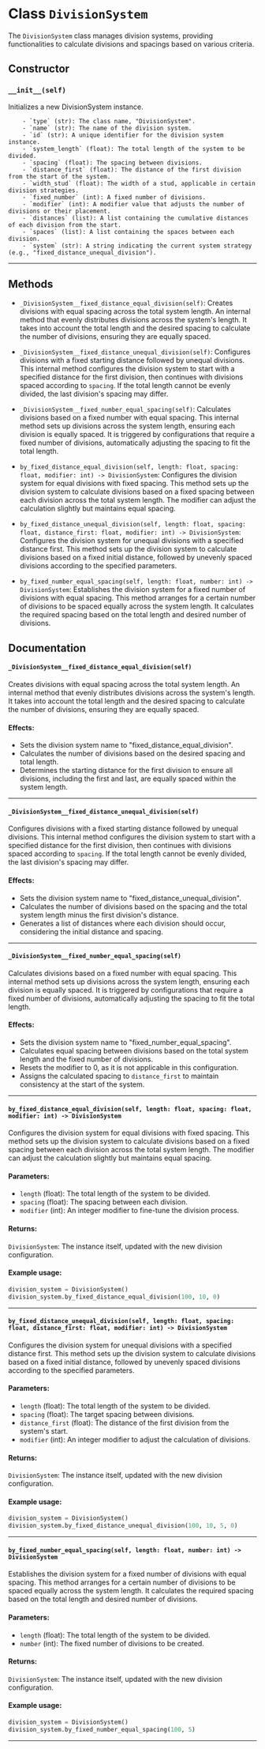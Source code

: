 # Class `DivisionSystem`
The `DivisionSystem` class manages division systems, providing functionalities to calculate divisions and spacings based on various criteria.

## Constructor

### `__init__(self)`
Initializes a new DivisionSystem instance.

        - `type` (str): The class name, "DivisionSystem".
        - `name` (str): The name of the division system.
        - `id` (str): A unique identifier for the division system instance.
        - `system_length` (float): The total length of the system to be divided.
        - `spacing` (float): The spacing between divisions.
        - `distance_first` (float): The distance of the first division from the start of the system.
        - `width_stud` (float): The width of a stud, applicable in certain division strategies.
        - `fixed_number` (int): A fixed number of divisions.
        - `modifier` (int): A modifier value that adjusts the number of divisions or their placement.
        - `distances` (list): A list containing the cumulative distances of each division from the start.
        - `spaces` (list): A list containing the spaces between each division.
        - `system` (str): A string indicating the current system strategy (e.g., "fixed_distance_unequal_division").
        

---


## Methods

- `_DivisionSystem__fixed_distance_equal_division(self)`: Creates divisions with equal spacing across the total system length.
        An internal method that evenly distributes divisions across the system's length. It takes into account the total length and the desired spacing to calculate the number of divisions, ensuring they are equally spaced.

        

- `_DivisionSystem__fixed_distance_unequal_division(self)`: Configures divisions with a fixed starting distance followed by unequal divisions.
        This internal method configures the division system to start with a specified distance for the first division, then continues with divisions spaced according to `spacing`. If the total length cannot be evenly divided, the last division's spacing may differ.

        

- `_DivisionSystem__fixed_number_equal_spacing(self)`: Calculates divisions based on a fixed number with equal spacing.
        This internal method sets up divisions across the system length, ensuring each division is equally spaced. It is triggered by configurations that require a fixed number of divisions, automatically adjusting the spacing to fit the total length.

        

- `by_fixed_distance_equal_division(self, length: float, spacing: float, modifier: int) -> DivisionSystem`: Configures the division system for equal divisions with fixed spacing.
        This method sets up the division system to calculate divisions based on a fixed spacing between each division across the total system length. The modifier can adjust the calculation slightly but maintains equal spacing.

        

- `by_fixed_distance_unequal_division(self, length: float, spacing: float, distance_first: float, modifier: int) -> DivisionSystem`: Configures the division system for unequal divisions with a specified distance first.
        This method sets up the division system to calculate divisions based on a fixed initial distance, followed by unevenly spaced divisions according to the specified parameters.

        

- `by_fixed_number_equal_spacing(self, length: float, number: int) -> DivisionSystem`: Establishes the division system for a fixed number of divisions with equal spacing.
        This method arranges for a certain number of divisions to be spaced equally across the system length. It calculates the required spacing based on the total length and desired number of divisions.

        


## Documentation

#### `_DivisionSystem__fixed_distance_equal_division(self)`

Creates divisions with equal spacing across the total system length.
An internal method that evenly distributes divisions across the system's length. It takes into account the total length and the desired spacing to calculate the number of divisions, ensuring they are equally spaced.

#### Effects:
- Sets the division system name to "fixed_distance_equal_division".
- Calculates the number of divisions based on the desired spacing and total length.
- Determines the starting distance for the first division to ensure all divisions, including the first and last, are equally spaced within the system length.


---

#### `_DivisionSystem__fixed_distance_unequal_division(self)`

Configures divisions with a fixed starting distance followed by unequal divisions.
This internal method configures the division system to start with a specified distance for the first division, then continues with divisions spaced according to `spacing`. If the total length cannot be evenly divided, the last division's spacing may differ.

#### Effects:
- Sets the division system name to "fixed_distance_unequal_division".
- Calculates the number of divisions based on the spacing and the total system length minus the first division's distance.
- Generates a list of distances where each division should occur, considering the initial distance and spacing.


---

#### `_DivisionSystem__fixed_number_equal_spacing(self)`

Calculates divisions based on a fixed number with equal spacing.
This internal method sets up divisions across the system length, ensuring each division is equally spaced. It is triggered by configurations that require a fixed number of divisions, automatically adjusting the spacing to fit the total length.

#### Effects:
- Sets the division system name to "fixed_number_equal_spacing".
- Calculates equal spacing between divisions based on the total system length and the fixed number of divisions.
- Resets the modifier to 0, as it is not applicable in this configuration.
- Assigns the calculated spacing to `distance_first` to maintain consistency at the start of the system.


---

#### `by_fixed_distance_equal_division(self, length: float, spacing: float, modifier: int) -> DivisionSystem`

Configures the division system for equal divisions with fixed spacing.
This method sets up the division system to calculate divisions based on a fixed spacing between each division across the total system length. The modifier can adjust the calculation slightly but maintains equal spacing.

#### Parameters:
- `length` (float): The total length of the system to be divided.
- `spacing` (float): The spacing between each division.
- `modifier` (int): An integer modifier to fine-tune the division process.

#### Returns:
`DivisionSystem`: The instance itself, updated with the new division configuration.

#### Example usage:
```python
division_system = DivisionSystem()
division_system.by_fixed_distance_equal_division(100, 10, 0)
```


---

#### `by_fixed_distance_unequal_division(self, length: float, spacing: float, distance_first: float, modifier: int) -> DivisionSystem`

Configures the division system for unequal divisions with a specified distance first.
This method sets up the division system to calculate divisions based on a fixed initial distance, followed by unevenly spaced divisions according to the specified parameters.

#### Parameters:
- `length` (float): The total length of the system to be divided.
- `spacing` (float): The target spacing between divisions.
- `distance_first` (float): The distance of the first division from the system's start.
- `modifier` (int): An integer modifier to adjust the calculation of divisions.

#### Returns:
`DivisionSystem`: The instance itself, updated with the new division configuration.

#### Example usage:
```python
division_system = DivisionSystem()
division_system.by_fixed_distance_unequal_division(100, 10, 5, 0)
```


---

#### `by_fixed_number_equal_spacing(self, length: float, number: int) -> DivisionSystem`

Establishes the division system for a fixed number of divisions with equal spacing.
This method arranges for a certain number of divisions to be spaced equally across the system length. It calculates the required spacing based on the total length and desired number of divisions.

#### Parameters:
- `length` (float): The total length of the system to be divided.
- `number` (int): The fixed number of divisions to be created.

#### Returns:
`DivisionSystem`: The instance itself, updated with the new division configuration.

#### Example usage:
```python
division_system = DivisionSystem()
division_system.by_fixed_number_equal_spacing(100, 5)
```


---


